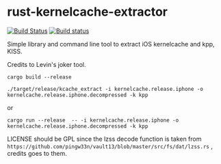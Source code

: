 # rust-kernelcache-extractor

[![Build Status](https://travis-ci.org/marcograss/rust-kernelcache-extractor.svg?branch=master)](https://travis-ci.org/marcograss/rust-kernelcache-extractor)
[![Build status](https://ci.appveyor.com/api/projects/status/github/marcograss/rust-kernelcache-extractor?branch=master&svg=true)](https://ci.appveyor.com/project/marcograss/rust-kernelcache-extractor)

Simple library and command line tool to extract iOS kernelcache and kpp, KISS.

Credits to Levin's joker tool.

`cargo build --release `

`./target/release/kcache_extract -i kernelcache.release.iphone -o kernelcache.release.iphone.decompressed -k kpp`

or

`cargo run --release  -- -i kernelcache.release.iphone -o kernelcache.release.iphone.decompressed -k kpp`

LICENSE should be GPL since the lzss decode function is taken from `https://github.com/pingw33n/vault13/blob/master/src/fs/dat/lzss.rs` , credits goes to them.

